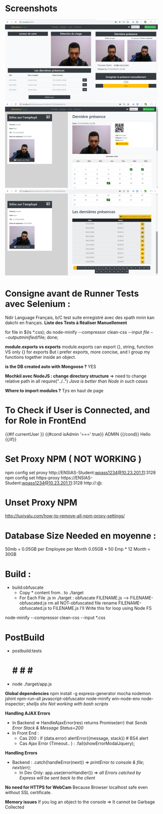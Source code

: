 # Screenshots
![](https://raw.githubusercontent.com/youneskasri/AttendanceCheck/master/Img.png)
![](https://raw.githubusercontent.com/youneskasri/AttendanceCheck/master/Img%200.png)
![](https://raw.githubusercontent.com/youneskasri/AttendanceCheck/master/Img%201.png)
# Consigne avant de Runner Tests avec Selenium :
Ndir Language Français, b/C test suite enregistré avec des xpath mnin kan dakchi en français.
    **Liste des Tests à Réaliser Manuellement**
    

for file in $(ls *.css); do  node-minify --compressor clean-css --input $file --output minified/$file; done;

**module.exports vs exports** module.exports can export {}, string, function VS only {} for exports
But i prefer exports, more concise, and I group my functions together inside an object.

**is the DB created auto with Mongoose ?** YES

**Mochkil avec NodeJS : change directory structure** 
=> need to change relative path in all require("../..")
*Java is better than Node in such cases*

**Where to import modules ?** Tjrs en haut de page

# To Check if User is Connected, and for Role in FrontEnd
{{#if currentUser }} 
    {{#cond isAdmin '===' true}}
        ADMIN
    {{/cond}}
    Hello
{{/if}}


# Set Proxy NPM ( NOT WORKING )
npm config set proxy http://ENSIAS-Student:wpass1234@10.23.201.11:3128
npm config set https-proxy https://ENSIAS-Student:wpass1234@10.23.201.11:3128 http://<username>:<password>@<proxy-server-url>:<port>
# Unset Proxy NPM
http://luxiyalu.com/how-to-remove-all-npm-proxy-settings/

# Database Size Needed en moyenne :
50mb = 0.05GB per Employee per Month
0.05GB * 50 Emp * 12 Month = 30GB

# Build :
- build:obfuscate
    - Copy * content from . to ./target
    - For Each File .js in ./target :
        obfuscate FILENAME.js --> FILENAME-obfuscated.js
        rm all NOT-obfuscated file
        rename FILENAME-obfuscated.js to FILENAME.js
I'll Write this for loop using Node FS

node-minify --compressor clean-css --input *.css 
# PostBuild
- postbuild:tests 
    # # # # #
- node ./target/app.js


**Global dependencies**
npm install -g express-generator mocha nodemon jshint npm-run-all javascript-obfuscator node-minify win-node-env node-inspector; *shelljs shx Not working with bash scripts*

**Handling AJAX Errors**
- In Backend => HandleAjaxError(res) returns Promise(err) that *Sends Error Stack & Message Status=200*
- In Front End :
    - Cas 200 : if (data.error) alertError({message, stack}) # BS4 alert
    - Cas Ajax Error (Timeout.. ) : .fail(showErrorModalJquery);

**Handling Errors**
- Backend : .catch(handleError(next)) => *printError to console & file; next(err);*
    - In Dev Only: app.use(errorHandler()) => *all Errors catched by Express will be sent back to the client*

**No need for HTTPS for WebCam** Because Browser localhost safe even without SSL certificate.


**Memory issues**
If you log an object to the console => It cannot be Garbage Collected
